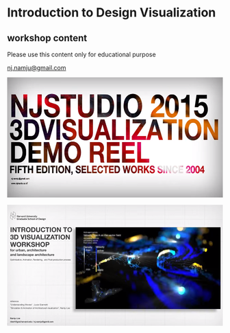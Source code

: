 # Introduction to Design Visualization
## workshop content

Please use this content only for educational purpose

nj.namju@gmail.com

[![YouTube ](/img/v1.png)](https://www.youtube.com/watch?v=swEjzprtEog)

[![YouTube ](/img/v2.png)](https://www.youtube.com/watch?v=3VeLfmt2N-0) 


